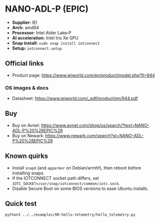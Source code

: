 # NANO-ADL-P (EPIC)

- **Supplier:** IEI
- **Arch:** amd64
- **Processor:** Intel Alder Lake‑P
- **AI acceleration:** Intel Iris Xe GPU
- **Snap install:** `sudo snap install iotconnect`
- **Setup:** `iotconnect.setup`

## Official links
- Product page: https://www.ieiworld.com/en/product/model.php?II=944

### OS images & docs
- Datasheet: https://www.ieiworld.com/_pdf/product/en/944.pdf

## Buy
- Buy on Avnet: https://www.avnet.com/shop/us/search/?text=NANO-ADL-P%20%28EPIC%29
- Buy on Newark: https://www.newark.com/search?st=NANO-ADL-P%20%28EPIC%29

## Known quirks
- Install `snapd` (and `apparmor` on Debian/armhf), then reboot before installing snaps.
- If the IOTCONNECT socket path differs, set `IOTC_SOCKET=/var/snap/iotconnect/common/iotc.sock`.
- Disable Secure Boot on some BIOS versions to ease Ubuntu installs.

## Quick test
```bash
python3 ../../examples/00-hello-telemetry/hello_telemetry.py
```
